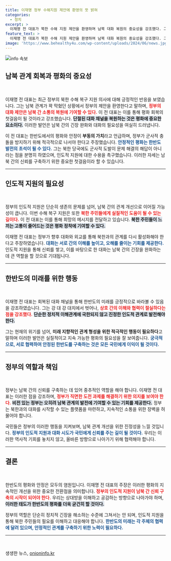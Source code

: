 ```yaml
---
title: 이재명 정부 수해지원 제안에 환영의 뜻 밝혀
categories:
  - 정치
excerpt: >
  이재명 전 대표가 북한 수해 지원 제안을 환영하며 남북 대화 복원의 중요성을 강조했다. 그는 평화 회복을 위한 정부의 적극적인 위기관리를 촉구하고, 북한에 대화와 외교를 제안했다.
feature_text: >
  이재명 전 대표가 북한 수해 지원 제안을 환영하며 남북 대화 복원의 중요성을 강조했다. 그는 평화 회복을 위한 정부의 적극적인 위기관리를 촉구하고, 북한에 대화와 외교를 제안했다.
image: 'https://www.behealthy4u.com/wp-content/uploads/2024/06/news.jpg'
---
```


<p><img src="https://www.behealthy4u.com/wp-content/uploads/2024/06/news.jpg" alt="info 속보" /></p>

<h2 data-ke-size="size26">남북 관계 회복과 평화의 중요성</h2>

<p data-ke-size="size16">&nbsp;</p>

<p>이재명 전 대표는 최근 정부의 북한 수해 복구 지원 의사에 대해 긍정적인 반응을 보였습니다. 그는 남북 관계가 꽉 막혔던 상황에서 정부의 제안을 환영한다고 말하며, <b><span style="color: #ee2323;">정부의 대화 제안은 남북 간 소통의 복원에 기여할 수 있다.</span></b> 이 전 대표는 이를 통해 평화 회복의 첫걸음이 될 것이라고 강조했습니다. <b><span style="background-color: #21538527;">단절된 대화 채널을 복원하는 것은 평화에 중요한 요소이다.</span></b> 이러한 발언은 남북 간의 긴장 완화와 대화의 필요성을 여실히 드러냅니다. </p>

<p>이 전 대표는 한반도에서의 평화와 안정이 <b>부동의 가치</b>라고 언급하며, 정부가 군사적 충돌을 방지하기 위해 적극적으로 나서야 한다고 주장했습니다. <b><span style="color: #1a5490;">안정적인 평화는 한반도 발전의 초석이 될 수 있다.</span></b> 그는 북한 당국에도 군사적 도발이 문제 해결의 해답이 아니라는 점을 분명히 하였으며, 인도적 지원에 대한 수용을 촉구했습니다. 이러한 자세는 남북 간의 신뢰를 구축하기 위한 중요한 첫걸음이라 할 수 있습니다. </p>

<hr>

<h2 data-ke-size="size26">인도적 지원의 필요성</h2>

<p data-ke-size="size16">&nbsp;</p>

<p>정부의 인도적 지원은 단순히 생존의 문제를 넘어, 남북 간의 관계 개선으로 이어질 가능성이 큽니다. 이번 수해 복구 지원은 또한 <b><span style="color: #ee2323;">북한 주민들에게 실질적인 도움이 될 수 있는 길이다.</span></b> 이 전 대표는 이를 통해 희망의 메시지를 전달하고 있습니다. <b><span style="background-color: #21538527;">북한 주민들이 느끼는 고통이 줄어드는 것은 평화 정착에 기여할 수 있다.</span></b> </p>

<p>이재명 전 대표는 정부가 향후 대화와 외교를 통해 북한과의 관계를 다시 활성화해야 한다고 주장하였습니다. <b><span style="color: #1a5490;">대화는 서로 간의 이해를 높이고, 오해를 줄이는 기회를 제공한다.</span></b> 인도적 지원을 통해 신뢰를 쌓고, 이를 바탕으로 한 대화는 남북 간의 긴장을 완화하는 데 큰 역할을 할 것으로 기대됩니다. </p>

<hr>

<h2 data-ke-size="size26">한반도의 미래를 위한 행동</h2>

<p data-ke-size="size16">&nbsp;</p>

<p>이재명 전 대표는 회복된 대화 채널을 통해 한반도의 미래를 긍정적으로 바라볼 수 있음을 강조하였습니다. 그는 강 대 강 대치에서 벗어나, <b><span style="color: #ee2323;">상호 간의 이해와 협력이 절실하다는 점을 강조했다.</span></b> <b><span style="background-color: #21538527;">단순한 정치적 이해관계에 국한되지 않고 진정한 인도적 관계로 발전해야 한다.</span></b> </p>

<p>그는 현재의 위기를 넘어, <b>미래 지향적인 관계 형성을 위한 적극적인 행동이 필요하다</b>고 말하며 이러한 발언은 실질적이고 지속 가능한 평화의 필요성을 잘 보여줍니다. <b><span style="color: #1a5490;">궁극적으로, 서로 협력하여 안정된 한반도를 구축하는 것은 모든 국민에게 이익이 될 것이다.</span></b> </p>

<hr>

<h2 data-ke-size="size26">정부의 역할과 책임</h2>

<p data-ke-size="size16">&nbsp;</p>

<p>정부는 남북 간의 신뢰를 구축하는 데 있어 중추적인 역할을 해야 합니다. 이재명 전 대표는 이러한 점을 강조하며, <b><span style="color: #ee2323;">정부가 직면한 도전 과제를 해결하기 위한 의지를 보여야 한다.</span></b> <b><span style="background-color: #21538527;">비전 있는 정부는 오히려 남북 관계의 발전에 기여할 수 있는 기회를 제공한다.</span></b> 정부는 북한과의 대화를 시작할 수 있는 플랫폼을 마련하고, 지속적인 소통을 위한 장벽을 허물어야 합니다. </p>

<p>국민들은 정부의 이러한 행동을 지켜보며, 남북 관계 개선을 위한 진정성을 느낄 것입니다. <b><span style="color: #1a5490;">정부의 인도적 지원과 대화 시도가 국민에게 신뢰를 주는 길이 될 것이다.</span></b> 우리는 이러한 역사적 기회를 놓치지 않고, 올바른 방향으로 나아가기 위해 협력해야 합니다. </p>

<hr>

<h2 data-ke-size="size26">결론</h2>

<p data-ke-size="size16">&nbsp;</p>

<p>한반도의 평화와 안정은 모두의 염원입니다. 이재명 전 대표의 주장은 이러한 평화의 지속적인 개선을 위한 중요한 전환점을 의미합니다. <b><span style="color: #ee2323;">정부의 인도적 지원이 남북 간 신뢰 구축의 시작이 되어야 한다.</span></b> 우리는 상대방을 이해하고 공감하는 방향으로 나아가야 하며, <b><span style="background-color: #21538527;">이러한 태도가 한반도의 평화를 더욱 굳건히 할 것이다.</span></b> </p>

<p>정부의 역할은 단순히 정치적 긴장을 해소하는 수준에 그쳐서는 안 되며, 인도적 지원을 통해 북한 주민들의 필요를 이해하고 대응해야 합니다. <b><span style="color: #1a5490;">한반도의 미래는 각 주체의 협력에 달려 있으며, 안정적인 관계를 구축하기 위한 노력이 필요하다.</span></b> </p>

<hr> 

<p data-ke-size="size16">&nbsp;</p>
생생한 뉴스, <a href="https://onioninfo.kr" rel="dofollow">onioninfo.kr</a>



